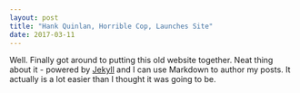 ```yaml
---
layout: post
title: "Hank Quinlan, Horrible Cop, Launches Site"
date: 2017-03-11
---
```


Well. Finally got around to putting this old website together. Neat thing about it - powered by [Jekyll](http://jekyllrb.com) and I can use Markdown to author my posts. It actually is a lot easier than I thought it was going to be.

